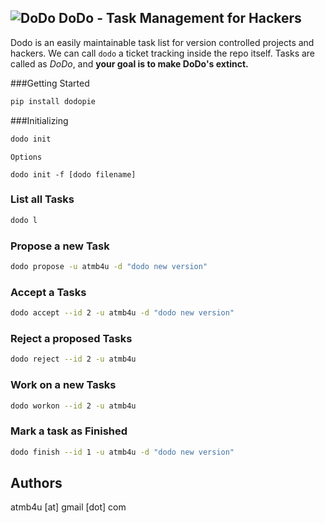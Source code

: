 ![DoDo](https://github.com/atmb4u/dodo/blob/master/logo.png?raw=true)
DoDo - Task Management for Hackers
----------------------------------

Dodo is an easily maintainable task list for version controlled projects and hackers. We can call `dodo`  a ticket tracking inside the repo itself.
Tasks are called as *DoDo*, and __your goal is to make DoDo's extinct.__


###Getting Started

```python
pip install dodopie
```

###Initializing
```python
dodo init
```
    Options

    dodo init -f [dodo filename]

### List all Tasks
```python
dodo l
```

### Propose a new Task
```bash
dodo propose -u atmb4u -d "dodo new version"
```

### Accept a Tasks
```bash
dodo accept --id 2 -u atmb4u -d "dodo new version"
```

### Reject a proposed Tasks
```bash
dodo reject --id 2 -u atmb4u
```

### Work on a new Tasks
```bash
dodo workon --id 2 -u atmb4u
```

### Mark a task as Finished
```bash
dodo finish --id 1 -u atmb4u -d "dodo new version"
```

## Authors
atmb4u [at] gmail [dot] com